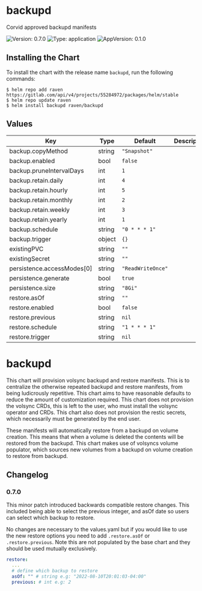 # backupd

Corvid approved backupd manifests

![Version: 0.7.0](https://img.shields.io/badge/Version-0.7.0-informational?style=flat-square) ![Type: application](https://img.shields.io/badge/Type-application-informational?style=flat-square) ![AppVersion: 0.1.0](https://img.shields.io/badge/AppVersion-0.1.0-informational?style=flat-square)

## Installing the Chart

To install the chart with the release name `backupd`, run the following commands:

```console
$ helm repo add raven https://gitlab.com/api/v4/projects/55284972/packages/helm/stable
$ helm repo update raven
$ helm install backupd raven/backupd
```

## Values

| Key | Type | Default | Description |
|-----|------|---------|-------------|
| backup.copyMethod | string | `"Snapshot"` |  |
| backup.enabled | bool | `false` |  |
| backup.pruneIntervalDays | int | `1` |  |
| backup.retain.daily | int | `4` |  |
| backup.retain.hourly | int | `5` |  |
| backup.retain.monthly | int | `2` |  |
| backup.retain.weekly | int | `3` |  |
| backup.retain.yearly | int | `1` |  |
| backup.schedule | string | `"0 * * * 1"` |  |
| backup.trigger | object | `{}` |  |
| existingPVC | string | `""` |  |
| existingSecret | string | `""` |  |
| persistence.accessModes[0] | string | `"ReadWriteOnce"` |  |
| persistence.generate | bool | `true` |  |
| persistence.size | string | `"8Gi"` |  |
| restore.asOf | string | `""` |  |
| restore.enabled | bool | `false` |  |
| restore.previous | string | `nil` |  |
| restore.schedule | string | `"1 * * * 1"` |  |
| restore.trigger | string | `nil` |  |

# backupd

This chart will provision volsync backupd and restore manifests.
This is to centralize the otherwise repeated backupd and restore manifests, from being ludicrously repetitive.
This chart aims to have reasonable defaults to reduce the amount of customization required.
This chart does not provision the volsync CRDs, this is left to the user, who must install the volsync operator and CRDs.
This chart also does not provision the restic secrets, which necessarily must be generated by the end user.

These manifests will automatically restore from a backupd on volume creation. This means that when a volume is deleted the contents will be restored from the backupd.
This chart makes use of volsyncs volume populator, which sources new volumes from a backupd on volume creation to restore from backupd.

## Changelog

### 0.7.0

This minor patch introduced backwards compatible restore changes. This included being able to select the previous integer, and asOf date so users can select which backup to restore.

No changes are necessary to the values.yaml but if you would like to use the new restore options you need to add `.restore.asOf` or `.restore.previous`. Note this are not populated by the base chart and they should be used mutually exclusively.

```yaml
restore:
  ...
  # define which backup to restore
  asOf: "" # string e.g: "2022-08-10T20:01:03-04:00"
  previous: # int e.g: 2
```

